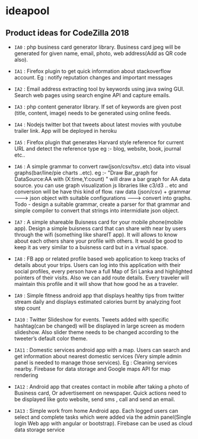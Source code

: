 # ideapool

## Product ideas for CodeZilla 2018

- `IA0` : php business card generator library. Business card jpeg will be generated for given name, email, photo, web address(Add as QR code also).

- `IA1` : Firefox plugin to get quick information about stackoverflow account. Eg : notify reputation changes and important messages

- `IA2` : Email address extracting tool by keywords using java swing GUI. Search web pages using search engine API and capture emails.

- `IA3` : php content generator library. If set of keywords are given post (title, content, image) needs to be generated using online feeds.

- `IA4` : Nodejs twitter bot that tweets about latest movies with youtube trailer link. App will be deployed in heroku

- `IA5` : Firefox plugin that generates Harvard style reference for current URL and detect the reference type eg :- blog, website, book, journal etc..

- `IA6` : A simple grammar to convert raw(json/csv/tsv..etc) data into visual graphs(bar/line/pie charts ..etc).
eg :- "Draw Bar_graph for DataSource:AA with (X:time,Y:count) " will draw a bar graph for AA data source. you can use graph visualization js libraries like c3/d3 .. etc and conversion will be have this kind of flow. raw data (json/csv) + grammar ---> json object with suitable configurations ---> convert into graphs. Todo - design a suitable grammar, create a parser for that grammar and simple compiler to convert that strings into intermidiate json object. 

- `IA7` : A simple shareable Buisness card for your mobile phone(mobile app). Design a simple buisness card that can share with near by users through the wifi (something like shareIT app). It will allows to know about each others share your profile with others. It would be good to keep it as very similar to a buisness card but in a virtual space.   

- `IA8` : FB app or related profile based web application to keep tracks of details about your trips. Users can log into this application with their social profiles, every person have a full Map of Sri Lanka and highlighted pointers of their visits. Also we can add route details. Every traveler will maintain this profile and it will show that how good he as a traveler.  

- `IA9` : Simple fitness android app that displays healthy tips from twitter stream daily and displays estimated calories burnt by analyzing foot step count

- `IA10` : Twitter Slideshow for events. Tweets added with specific hashtag(can be changed) will be displayed in large screen as modern slideshow. Also slider theme needs to be changed according to the tweeter’s default color theme.

- `IA11` : Domestic services android app with a map. Users can search and get information about nearest domestic services (Very simple admin panel is needed to manage those services). Eg : Cleaning services nearby. Firebase for data storage and Google maps API for map rendering

- `IA12` : Android app that creates contact in mobile after taking a photo of Business card, Or advertisement on newspaper. Quick actions need to be displayed like goto website, send sms , call and send an email. 

- `IA13` : Simple work from home Android app. Each logged users can select and complete tasks which were added via the admin panel(Single login Web app with angular or bootstrap). Firebase can be used as cloud data storage service  

